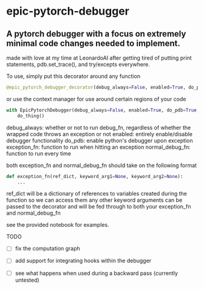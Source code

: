 # epic-pytorch-debugger

## A pytorch debugger with a focus on extremely minimal code changes needed to implement. 

made with love at my time at LeonardoAI after getting tired of putting print statements, pdb.set_trace(), and try/excepts everywhere.

To use, simply put this decorator around any function
```python
@epic_pytorch_debugger_decorator(debug_always=False, enabled=True, do_pdb=True, exception_fn=None, normal_debug_fn=None, **kwargs)
```

or use the context manager for use around certain regions of your code
```python
with EpicPytorchDebugger(debug_always=False, enabled=True, do_pdb=True, exception_fn=None, normal_debug_fn=None, **kwargs):
    do_thing()
```

debug_always: whether or not to run debug_fn, regardless of whether the wrapped code throws an exception or not
enabled: entirely enable/disable debugger functionality
do_pdb: enable python's debugger upon exception
exception_fn: function to run when hitting an exception
normal_debug_fn: function to run every time

both exception_fn and normal_debug_fn should take on the following format

```python
def exception_fn(ref_dict, keyword_arg1=None, keyword_arg2=None):
    ...
```
ref_dict will be a dictionary of references to variables created during the function so we can access them
any other keyword arguments can be passed to the decorator and will be fed through to both your exception_fn and normal_debug_fn

see the provided notebook for examples.

TODO
- [ ] fix the computation graph
- [ ] add support for integrating hooks within the debugger
- [ ] see what happens when used during a backward pass (currently untested)





